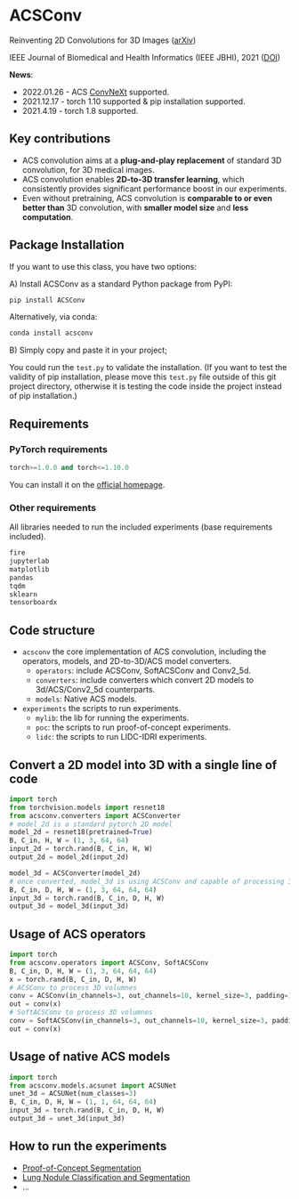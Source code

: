 # ACSConv

Reinventing 2D Convolutions for 3D Images ([arXiv](https://arxiv.org/abs/1911.10477))

IEEE Journal of Biomedical and Health Informatics (IEEE JBHI), 2021 ([DOI](http://doi.org/10.1109/JBHI.2021.3049452))

**News**:
- 2022.01.26 - ACS [ConvNeXt](acsconv/models/convnext.py) supported.
- 2021.12.17 - torch 1.10 supported & pip installation supported.
- 2021.4.19 - torch 1.8 supported.

## Key contributions

* ACS convolution aims at a **plug-and-play replacement** of standard 3D convolution, for 3D medical images.
* ACS convolution enables **2D-to-3D transfer learning**, which consistently provides significant performance boost in our experiments.
* Even without pretraining, ACS convolution is **comparable to or even better than** 3D convolution, with **smaller model size** and **less computation**.


## Package Installation

If you want to use this class, you have two options:

A) Install ACSConv as a standard Python package from PyPI:

```bash
pip install ACSConv
```
Alternatively, via conda:
```bash
conda install acsconv
```

B) Simply copy and paste it in your project;


You could run the `test.py` to validate the installation. (If you want to test the validity of pip installation, please move this `test.py` file outside of this git project directory, otherwise it is testing the code inside the project instead of pip installation.)

## Requirements
### PyTorch requirements

```python
torch>=1.0.0 and torch<=1.10.0
```

You can install it on the [official homepage](https://pytorch.org/docs/stable/index.html).

### Other requirements

All libraries needed to run the included experiments (base requirements included).

```python
fire
jupyterlab
matplotlib
pandas
tqdm
sklearn
tensorboardx
```

## Code structure

* ``acsconv``
  the core implementation of ACS convolution, including the operators, models, and 2D-to-3D/ACS model converters.
  * ``operators``: include ACSConv, SoftACSConv and Conv2_5d.
  * ``converters``: include converters which convert 2D models to 3d/ACS/Conv2_5d counterparts.
  * ``models``: Native ACS models.
* ``experiments``
  the scripts to run experiments.
  * ``mylib``: the lib for running the experiments.
  * ``poc``: the scripts to run proof-of-concept experiments.
  * ``lidc``: the scripts to run LIDC-IDRI experiments.

## Convert a 2D model into 3D with a single line of code

```python
import torch
from torchvision.models import resnet18
from acsconv.converters import ACSConverter
# model_2d is a standard pytorch 2D model
model_2d = resnet18(pretrained=True)
B, C_in, H, W = (1, 3, 64, 64)
input_2d = torch.rand(B, C_in, H, W)
output_2d = model_2d(input_2d)

model_3d = ACSConverter(model_2d)
# once converted, model_3d is using ACSConv and capable of processing 3D volumes.
B, C_in, D, H, W = (1, 3, 64, 64, 64)
input_3d = torch.rand(B, C_in, D, H, W)
output_3d = model_3d(input_3d)
```

## Usage of ACS operators

```python
import torch
from acsconv.operators import ACSConv, SoftACSConv
B, C_in, D, H, W = (1, 3, 64, 64, 64)
x = torch.rand(B, C_in, D, H, W)
# ACSConv to process 3D volumnes
conv = ACSConv(in_channels=3, out_channels=10, kernel_size=3, padding=1)
out = conv(x)
# SoftACSConv to process 3D volumnes
conv = SoftACSConv(in_channels=3, out_channels=10, kernel_size=3, padding=1)
out = conv(x)
```

## Usage of native ACS models

```python
import torch
from acsconv.models.acsunet import ACSUNet
unet_3d = ACSUNet(num_classes=3)
B, C_in, D, H, W = (1, 1, 64, 64, 64)
input_3d = torch.rand(B, C_in, D, H, W)
output_3d = unet_3d(input_3d)
```

## How to run the experiments

* [Proof-of-Concept Segmentation](./experiments/poc/README.md)
* [Lung Nodule Classification and Segmentation](./experiments/lidc/README.md)
* ...
